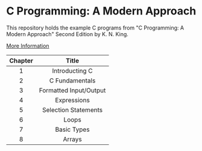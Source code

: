 # C Programming: A Modern Approach

This repository holds the example C programs from "C Programming: A Modern Approach" Second Edition by K. N. King.

[More Information](http://knking.com/books/c2/index.html)

| Chapter | Title                  |
|:-------:|:----------------------:|
| 1       | Introducting C         |
| 2       | C Fundamentals         |
| 3       | Formatted Input/Output |
| 4       | Expressions            |
| 5       | Selection Statements   |
| 6       | Loops                  |
| 7       | Basic Types            |
| 8       | Arrays                 |
